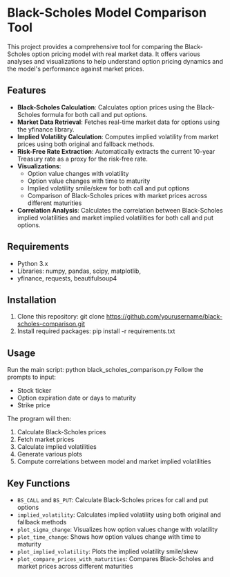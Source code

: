 # Black-Scholes Model Comparison Tool

This project provides a comprehensive tool for comparing the Black-Scholes option pricing model with real market data. It offers various analyses and visualizations to help understand option pricing dynamics and the model's performance against market prices.

## Features

- **Black-Scholes Calculation**: Calculates option prices using the Black-Scholes formula for both call and put options.
- **Market Data Retrieval**: Fetches real-time market data for options using the yfinance library.
- **Implied Volatility Calculation**: Computes implied volatility from market prices using both original and fallback methods.
- **Risk-Free Rate Extraction**: Automatically extracts the current 10-year Treasury rate as a proxy for the risk-free rate.
- **Visualizations**:
  - Option value changes with volatility
  - Option value changes with time to maturity
  - Implied volatility smile/skew for both call and put options
  - Comparison of Black-Scholes prices with market prices across different maturities
- **Correlation Analysis**: Calculates the correlation between Black-Scholes implied volatilities and market implied volatilities for both call and put options.

## Requirements

- Python 3.x
- Libraries: numpy, pandas, scipy, matplotlib,
- yfinance, requests, beautifulsoup4

## Installation

1. Clone this repository: git clone https://github.com/yourusername/black-scholes-comparison.git
2. Install required packages: pip install -r requirements.txt

## Usage

Run the main script: python black_scholes_comparison.py
Follow the prompts to input:
- Stock ticker
- Option expiration date or days to maturity
- Strike price

The program will then:
1. Calculate Black-Scholes prices
2. Fetch market prices
3. Calculate implied volatilities
4. Generate various plots
5. Compute correlations between model and market implied volatilities

## Key Functions

- `BS_CALL` and `BS_PUT`: Calculate Black-Scholes prices for call and put options
- `implied_volatility`: Calculates implied volatility using both original and fallback methods
- `plot_sigma_change`: Visualizes how option values change with volatility
- `plot_time_change`: Shows how option values change with time to maturity
- `plot_implied_volatility`: Plots the implied volatility smile/skew
- `plot_compare_prices_with_maturities`: Compares Black-Scholes and market prices across different maturities
